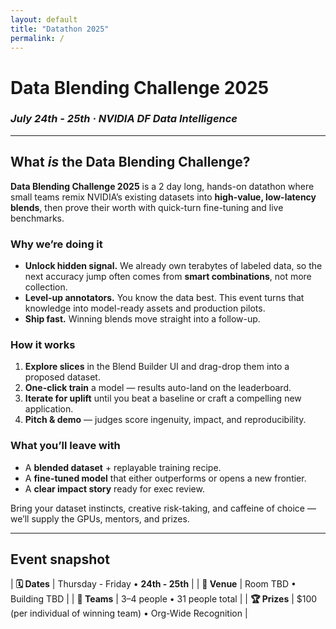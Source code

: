 ```yaml
---
layout: default          
title: "Datathon 2025"
permalink: /
---
```


# Data Blending Challenge 2025 
### *July 24th - 25th · NVIDIA DF Data Intelligence* 

---

## What *is* the Data Blending Challenge?

**Data Blending Challenge 2025** is a 2 day long, hands-on datathon where small teams remix NVIDIA’s existing datasets into **high-value, low-latency blends**, then prove their worth with quick-turn fine-tuning and live benchmarks.

### Why we’re doing it
- **Unlock hidden signal.** We already own terabytes of labeled data, so the next accuracy jump often comes from **smart combinations**, not more collection.
- **Level-up annotators.** You know the data best. This event turns that knowledge into model-ready assets and production pilots.
- **Ship fast.** Winning blends move straight into a follow-up.

### How it works
1. **Explore slices** in the Blend Builder UI and drag-drop them into a proposed dataset.
2. **One-click train** a model — results auto-land on the leaderboard.
3. **Iterate for uplift** until you beat a baseline or craft a compelling new application.
4. **Pitch & demo** — judges score ingenuity, impact, and reproducibility.

### What you’ll leave with
- A **blended dataset** + replayable training recipe.
- A **fine-tuned model** that either outperforms or opens a new frontier.
- A **clear impact story** ready for exec review.

Bring your dataset instincts, creative risk-taking, and caffeine of choice — we’ll supply the GPUs, mentors, and prizes.

---

## Event snapshot

| **🗓 Dates** | Thursday - Friday • **24th - 25th** |
| **🏢 Venue** | Room TBD • Building TBD |
| **👥 Teams** | 3–4 people • 31 people total |
| **🏆 Prizes** | $100 (per individual of winning team) • Org-Wide Recognition |

&nbsp;



